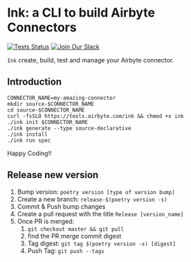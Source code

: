 # Ink: a CLI to build Airbyte Connectors

[![Tests Status](https://github.com/michel-tricot/ink/workflows/build/badge.svg?branch=master&event=push)](https://github.com/michel-tricot/ink/workflows/build/badge.svg?branch=master&event=push)
[![Join Our Slack](https://img.shields.io/static/v1?message=Join%20our%20Slack&logo=slack&color=blueviolet&labelColor=grey&label=)](https://slack.airbyte.com)

`Ink` create, build, test and manage your Airbyte connector.

## Introduction

```
CONNECTOR_NAME=my-amazing-connector
mkdir source-$CONNECTOR_NAME
cd source-$CONNECTOR_NAME
curl -fsSLO https://tools.airbyte.com/ink && chmod +x ink
./ink init $CONNECTOR_NAME
./ink generate --type source-declarative
./ink install
./ink run spec
```

Happy Coding!!


## Release new version
1. Bump version: `poetry version [type of version bump]`
2. Create a new branch: `release-$(poetry version -s)`
3. Commit & Push bump changes
4. Create a pull request with the title `Release [version_name]`
5. Once PR is merged:
   1. `git checkout master && git pull`
   2. find the PR merge commit digest
   3. Tag digest: `git tag $(poetry version -s) [digest]`
   4. Push Tag: `git push --tags` 
